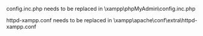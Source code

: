 config.inc.php needs to be replaced in \xampp\phpMyAdmin\config.inc.php

httpd-xampp.conf needs to be replaced in \xampp\apache\conf\extra\httpd-xampp.conf
